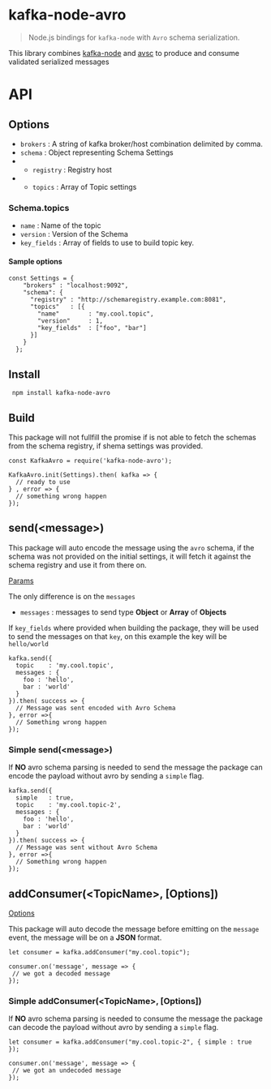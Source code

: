 # kafka-node-avro

> Node.js bindings for `kafka-node` with `Avro` schema serialization.

This library combines [kafka-node](https://github.com/SOHU-Co/kafka-node) and [avsc](https://github.com/mtth/avsc) to produce and consume validated serialized messages

# API

## Options
* `brokers`	: A string of kafka broker/host combination delimited by comma.
* `schema`	: Object representing Schema Settings
* * `registry` : Registry host
* * `topics` : Array of Topic settings

### Schema.topics

* `name` : Name of the topic
* `version` : Version of the Schema
*  `key_fields` : Array of fields to use to build topic key.

#### Sample options

```
const Settings = {
    "brokers" : "localhost:9092",
    "schema": {
      "registry" : "http://schemaregistry.example.com:8081",
      "topics"   : [{
        "name"        : "my.cool.topic",
        "version"     : 1,
        "key_fields"  : ["foo", "bar"]
      }]
    }
  };
```

## Install

```
 npm install kafka-node-avro
```

## Build

This package will not fullfill the promise if is not able to fetch the schemas from the schema registry, if shema settings was provided.


```
const KafkaAvro = require('kafka-node-avro');

KafkaAvro.init(Settings).then( kafka => {
  // ready to use
} , error => {
  // something wrong happen
});

```

## send(\<message\>)
This package will auto encode the message using the `avro` schema, if the schema was not provided on the initial settings, it will fetch it against the schema registry and use it from there on.

[Params](https://github.com/SOHU-Co/kafka-node#sendpayloads-cb)

The only difference is on the `messages`
* `messages` : messages to send type **Object** or **Array** of **Objects**

If `key_fields` where provided when building the package, they will be used to send the messages on that `key`, on this example the key will be `hello/world`

```
kafka.send({
  topic    : 'my.cool.topic',
  messages : {
    foo : 'hello',
    bar : 'world'
  }
}).then( success => {
  // Message was sent encoded with Avro Schema
}, error =>{
  // Something wrong happen
});
```

### Simple send(\<message\>)
If **NO** avro schema parsing is needed to send the message the package can encode the payload without avro by sending a `simple` flag.

```
kafka.send({
  simple   : true,
  topic    : 'my.cool.topic-2',
  messages : {
    foo : 'hello',
    bar : 'world'
  }
}).then( success => {
  // Message was sent without Avro Schema
}, error =>{
  // Something wrong happen
});
```

## addConsumer(\<TopicName\>, [Options])

[Options](https://github.com/SOHU-Co/kafka-node#consumergroupoptions-topics)

This package will auto decode the message before emitting on the `message` event, the message will be on a **JSON** format.

```
let consumer = kafka.addConsumer("my.cool.topic");

consumer.on('message', message => {
 // we got a decoded message
});
```

### Simple addConsumer(\<TopicName\>, [Options])
If **NO** avro schema parsing is needed to consume the message the package can decode the payload without avro by sending a `simple` flag.

```
let consumer = kafka.addConsumer("my.cool.topic-2", { simple : true });

consumer.on('message', message => {
 // we got an undecoded message
});
```
